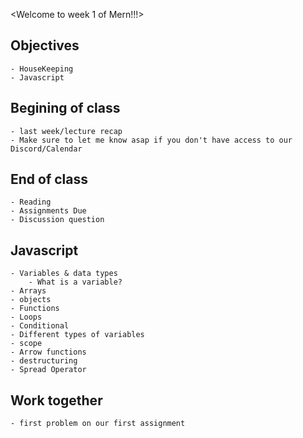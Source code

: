 <Welcome to week 1 of Mern!!!>

## Objectives
    - HouseKeeping
    - Javascript

## Begining of class
    - last week/lecture recap
    - Make sure to let me know asap if you don't have access to our Discord/Calendar

## End of class
    - Reading
    - Assignments Due
    - Discussion question

## Javascript
    - Variables & data types
        - What is a variable?
    - Arrays
    - objects
    - Functions
    - Loops
    - Conditional
    - Different types of variables
    - scope
    - Arrow functions
    - destructuring
    - Spread Operator 

## Work together
    - first problem on our first assignment
